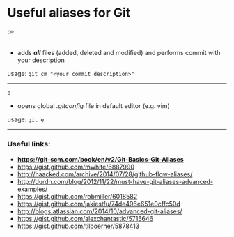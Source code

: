 # Useful aliases for Git

###### `cm`
- adds **_all_** files (added, deleted and modified) and performs commit with your description

usage: `git cm "<your commit description>"` 

---

`e`
- opens global _.gitconfig_ file in default editor (e.g. vim)

usage: `git e`

---

### Useful links:
* **https://git-scm.com/book/en/v2/Git-Basics-Git-Aliases**
* https://gist.github.com/mwhite/6887990
* http://haacked.com/archive/2014/07/28/github-flow-aliases/
* http://durdn.com/blog/2012/11/22/must-have-git-aliases-advanced-examples/
* https://gist.github.com/robmiller/6018582
* https://gist.github.com/jakiestfu/74de496e651e0cffc50d
* http://blogs.atlassian.com/2014/10/advanced-git-aliases/
* https://gist.github.com/alexchantastic/5715646
* https://gist.github.com/tilboerner/5878413
